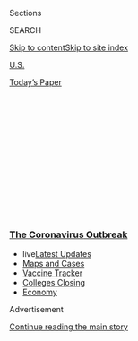 <div id="app">

<div>

<div>

<div>

<div class="NYTAppHideMasthead css-1q2w90k e1suatyy0">

<div class="section css-ui9rw0 e1suatyy2">

<div class="css-eph4ug er09x8g0">

<div class="css-6n7j50">

</div>

<span class="css-1dv1kvn">Sections</span>

<div class="css-10488qs">

<span class="css-1dv1kvn">SEARCH</span>

</div>

[Skip to content](#site-content)[Skip to site
index](#site-index)

</div>

<div id="masthead-section-label" class="css-1wr3we4 eaxe0e00">

[U.S.](https://www.nytimes3xbfgragh.onion/section/us)

</div>

<div class="css-10698na e1huz5gh0">

</div>

</div>

<div id="masthead-bar-one" class="section hasLinks css-15hmgas e1csuq9d3">

<div class="css-uqyvli e1csuq9d0">

</div>

<div class="css-1uqjmks e1csuq9d1">

</div>

<div class="css-9e9ivx">

[](https://myaccount.nytimes3xbfgragh.onion/auth/login?response_type=cookie&client_id=vi)

</div>

<div class="css-1bvtpon e1csuq9d2">

[Today’s
Paper](https://www.nytimes3xbfgragh.onion/section/todayspaper)

</div>

</div>

</div>

</div>

<div data-aria-hidden="false">

<div id="site-content" data-role="main">

<div>

<div class="css-1aor85t" style="opacity:0.000000001;z-index:-1;visibility:hidden">

<div class="css-1hqnpie">

<div class="css-epjblv">

<span class="css-17xtcya">[U.S.](/section/us)</span><span class="css-x15j1o">|</span><span class="css-fwqvlz">Americans
Coping With the Coronavirus Are Clogging
Toilets</span>

</div>

<div class="css-k008qs">

<div class="css-1iwv8en">

<span class="css-18z7m18"></span>

<div>

</div>

</div>

<span class="css-1n6z4y">https://nyti.ms/2U8wQ51</span>

<div class="css-1705lsu">

<div class="css-4xjgmj">

<div class="css-4skfbu" data-role="toolbar" data-aria-label="Social Media Share buttons, Save button, and Comments Panel with current comment count" data-testid="share-tools">

  - 
  - 
  - 
  - 
    
    <div class="css-6n7j50">
    
    </div>

  - 

</div>

</div>

</div>

</div>

</div>

</div>

<div class="css-13pd83m">

<div class="css-l9svim">

### [<span class="css-pa1jbp"><span class="css-1rxm0ex">The Coronavirus</span><span class="css-1rxm0ex"> Outbreak</span></span>](https://www.nytimes3xbfgragh.onion/news-event/coronavirus?name=styln-coronavirus-national&region=TOP_BANNER&variant=undefined&block=storyline_menu_recirc&action=click&pgtype=Article&impression_id=5941d4e0-e38a-11ea-918c-0f8207e68c04)

  - <span class="css-ousu42"><span class="css-12clwdu">live</span>[Latest
    Updates](https://www.nytimes3xbfgragh.onion/2020/08/20/world/coronavirus-covid.html?name=styln-coronavirus-national&region=TOP_BANNER&variant=undefined&block=storyline_menu_recirc&action=click&pgtype=Article&impression_id=5941d4e1-e38a-11ea-918c-0f8207e68c04)</span>
  - <span class="css-ousu42">[Maps and
    Cases](https://www.nytimes3xbfgragh.onion/interactive/2020/us/coronavirus-us-cases.html?name=styln-coronavirus-national&region=TOP_BANNER&variant=undefined&block=storyline_menu_recirc&action=click&pgtype=Article&impression_id=5941fbf0-e38a-11ea-918c-0f8207e68c04)</span>
  - <span class="css-ousu42">[Vaccine
    Tracker](https://www.nytimes3xbfgragh.onion/interactive/2020/science/coronavirus-vaccine-tracker.html?name=styln-coronavirus-national&region=TOP_BANNER&variant=undefined&block=storyline_menu_recirc&action=click&pgtype=Article&impression_id=5941fbf1-e38a-11ea-918c-0f8207e68c04)</span>
  - <span class="css-ousu42">[Colleges
    Closing](https://www.nytimes3xbfgragh.onion/2020/08/19/us/colleges-closing-covid.html?name=styln-coronavirus-national&region=TOP_BANNER&variant=undefined&block=storyline_menu_recirc&action=click&pgtype=Article&impression_id=5941fbf2-e38a-11ea-918c-0f8207e68c04)</span>
  - <span class="css-ousu42">[Economy](https://www.nytimes3xbfgragh.onion/live/2020/08/20/business/stock-market-today-coronavirus?name=styln-coronavirus-national&region=TOP_BANNER&variant=undefined&block=storyline_menu_recirc&action=click&pgtype=Article&impression_id=5941fbf3-e38a-11ea-918c-0f8207e68c04)</span>

</div>

</div>

<div id="top-wrapper" class="css-1sy8kpn">

<div id="top-slug" class="css-l9onyx">

Advertisement

</div>

[Continue reading the main
story](#after-top)

<div class="ad top-wrapper" style="text-align:center;height:100%;display:block;min-height:250px">

<div id="top" class="place-ad" data-position="top" data-size-key="top">

</div>

</div>

<div id="after-top">

</div>

</div>

<div>

<div id="sponsor-wrapper" class="css-1hyfx7x">

<div id="sponsor-slug" class="css-19vbshk">

Supported by

</div>

[Continue reading the main
story](#after-sponsor)

<div id="sponsor" class="ad sponsor-wrapper" style="text-align:center;height:100%;display:block">

</div>

<div id="after-sponsor">

</div>

</div>

<div class="css-186x18t">

</div>

<div class="css-1vkm6nb ehdk2mb0">

# Americans Coping With the Coronavirus Are Clogging Toilets

</div>

Sewage systems and toilets are backing up as consumers clean their homes
with disinfectant wipes and turn to paper towels, napkins and baby wipes
to cope with the lack of toilet paper.

<div class="css-79elbk" data-testid="photoviewer-wrapper">

<div class="css-z3e15g" data-testid="photoviewer-wrapper-hidden">

</div>

<div class="css-1a48zt4 ehw59r15" data-testid="photoviewer-children">

![<span class="css-16f3y1r e13ogyst0" data-aria-hidden="true">Wastewater
treatment officials across the county have beseeched residents not to
flush wipes down the toilet using the hashtag
\#WipesClogPipes.</span><span class="css-cnj6d5 e1z0qqy90" itemprop="copyrightHolder"><span class="css-1ly73wi e1tej78p0">Credit...</span><span><span>Tamir
Kalifa for The New York
Times</span></span></span>](https://static01.graylady3jvrrxbe.onion/images/2020/03/21/us/21xp-plumbing-image1/merlin_170698068_35acb480-136c-4863-a288-049b135c5aa1-articleLarge.jpg?quality=75&auto=webp&disable=upscale)

</div>

</div>

<div class="css-18e8msd">

<div class="css-vp77d3 epjyd6m0">

<div class="css-1baulvz">

By [<span class="css-1baulvz last-byline" itemprop="name">Michael
Levenson</span>](https://www.nytimes3xbfgragh.onion/by/michael-levenson)

</div>

</div>

  - March 21,
    2020

  - 
    
    <div class="css-4xjgmj">
    
    <div class="css-d8bdto" data-role="toolbar" data-aria-label="Social Media Share buttons, Save button, and Comments Panel with current comment count" data-testid="share-tools">
    
      - 
      - 
      - 
      - 
        
        <div class="css-6n7j50">
        
        </div>
    
      - 
    
    </div>
    
    </div>

</div>

</div>

<div class="section meteredContent css-1r7ky0e" name="articleBody" itemprop="articleBody">

<div class="css-1fanzo5 StoryBodyCompanionColumn">

<div class="css-53u6y8">

Many Americans seem to be following the recommendations of public health
officials to clean and sterilize countertops, doorknobs, faucets and
other frequently touched surfaces in their homes.

The problem? Many are then tossing the disinfectant wipes, paper towels
and other paper products they used into the toilet.

The result has been a coast-to-coast surge in backed-up sewer lines and
overflowing toilets, according to plumbers and public officials, who
have pleaded with Americans to spare the nation’s pipes from further
strain.

Many say the woes besieging the nation’s infrastructure have been
compounded [by the lack of toilet paper on store
shelves](https://www.nytimes3xbfgragh.onion/2020/03/13/business/toilet-paper-shortage.html),
which is leading some to use paper towels, napkins or baby wipes
instead.

</div>

</div>

<div class="css-1fanzo5 StoryBodyCompanionColumn">

<div class="css-53u6y8">

Across the country — in [Charleston,
S.C.](https://abcnews4.com/news/local/flushable-wipes-clog-charleston-water-system-pipes-again-and-the-photos-are-gross);
[northeastern
Ohio](https://medium.com/@neorsd/important-reminder-wipes-clog-pipes-91d173195f65);
[Lexington,
Ky.](https://twitter.com/livegreenlex/status/1240281532452962304?s=20);
[Austin,
Texas](https://twitter.com/AustinWater/status/1240325501375393793?s=20);
and [Spokane,
Wash](https://twitter.com/SpokaneCity/status/1241394135854198784?s=20).
— wastewater treatment officials have beseeched residents not to flush
wipes down the toilet using the hashtag
[\#WipesClogPipes](https://twitter.com/hashtag/WipesClogPipes?src=hashtag_click).

“Flushable wipes are not truly flushable,” said Jim Bunsey, chief
operating officer of the [Northeast Ohio Regional Sewer
District](https://medium.com/@neorsd/important-reminder-wipes-clog-pipes-91d173195f65).
“They might go down the drain, but they do not break up like regular
toilet paper.”

The plumbing repair company Roto-Rooter issued a similar plea to its
customers, and said that substituting facial tissue for toilet paper was
“[another bad
idea](http://view.exacttarget.com/?qs=dcbe0a06ae64c47901e4e08e738e178fe4c78b93c2932c6af35225dbdf1741d0a62043887fad5f9afc903d2f5a9287456ead6fca47c874c3934144e70a11c5a50d65290c618d5e1d35927892c3e6308d),”
unless it’s used in small amounts and flushed frequently.

The California State Water Resources Control Board [warned this
week](https://www.waterboards.ca.gov/press_room/press_releases/2020/pr03172020_products_clogging_sanitation.pdf)
that “even wipes labeled ‘flushable’ will clog pipes and interfere with
sewage collection and treatment throughout the state.”

“Flushing wipes, paper towels and similar products down toilets will
clog sewers and cause backups and overflows at wastewater treatment
facilities, creating an additional public health risk in the midst of
the coronavirus pandemic,” it said.

</div>

</div>

<div class="css-1fanzo5 StoryBodyCompanionColumn">

<div class="css-53u6y8">

The agency said wastewater treatment plants across California were
reporting problems.

It noted that most urban sewage systems depend on gravity and water flow
to move toilet paper and waste, and were not designed to accommodate
disinfectant wipes and paper towels, which do not break down as easily
and clog the system.

The board noted that clogged sewer lines are more than just a headache
for residents cooped up in their homes during a pandemic. Spills flow
into lakes, rivers and oceans, where they can harm public health and the
environment, it said.

Plumbers said they were fielding an increase in calls from people
working from home and self-quarantining.

“We have noticed an uptick in the amount of clogged main sewer lines
and, when we dispatch our technicians, we are pulling baby wipes out of
the line and we’re seeing paper towels and Lysol wipes,” Mark Russo,
vice president of Russo Brothers & Company, a plumbing and heating
service in East Hanover, N.J., said on Saturday.

“These items are things that should never be flushed down the toilet,”
he said.

</div>

</div>

<div>

</div>

</div>

<div>

</div>

<div>

</div>

<div>

</div>

<div>

<div id="bottom-wrapper" class="css-1ede5it">

<div id="bottom-slug" class="css-l9onyx">

Advertisement

</div>

[Continue reading the main
story](#after-bottom)

<div id="bottom" class="ad bottom-wrapper" style="text-align:center;height:100%;display:block;min-height:90px">

</div>

<div id="after-bottom">

</div>

</div>

</div>

</div>

</div>

## Site Index

<div>

</div>

## Site Information Navigation

  - [© <span>2020</span> <span>The New York Times
    Company</span>](https://help.nytimes3xbfgragh.onion/hc/en-us/articles/115014792127-Copyright-notice)

<!-- end list -->

  - [NYTCo](https://www.nytco.com/)
  - [Contact
    Us](https://help.nytimes3xbfgragh.onion/hc/en-us/articles/115015385887-Contact-Us)
  - [Work with us](https://www.nytco.com/careers/)
  - [Advertise](https://nytmediakit.com/)
  - [T Brand Studio](http://www.tbrandstudio.com/)
  - [Your Ad
    Choices](https://www.nytimes3xbfgragh.onion/privacy/cookie-policy#how-do-i-manage-trackers)
  - [Privacy](https://www.nytimes3xbfgragh.onion/privacy)
  - [Terms of
    Service](https://help.nytimes3xbfgragh.onion/hc/en-us/articles/115014893428-Terms-of-service)
  - [Terms of
    Sale](https://help.nytimes3xbfgragh.onion/hc/en-us/articles/115014893968-Terms-of-sale)
  - [Site
    Map](https://spiderbites.nytimes3xbfgragh.onion)
  - [Help](https://help.nytimes3xbfgragh.onion/hc/en-us)
  - [Subscriptions](https://www.nytimes3xbfgragh.onion/subscription?campaignId=37WXW)

</div>

</div>

</div>

</div>
